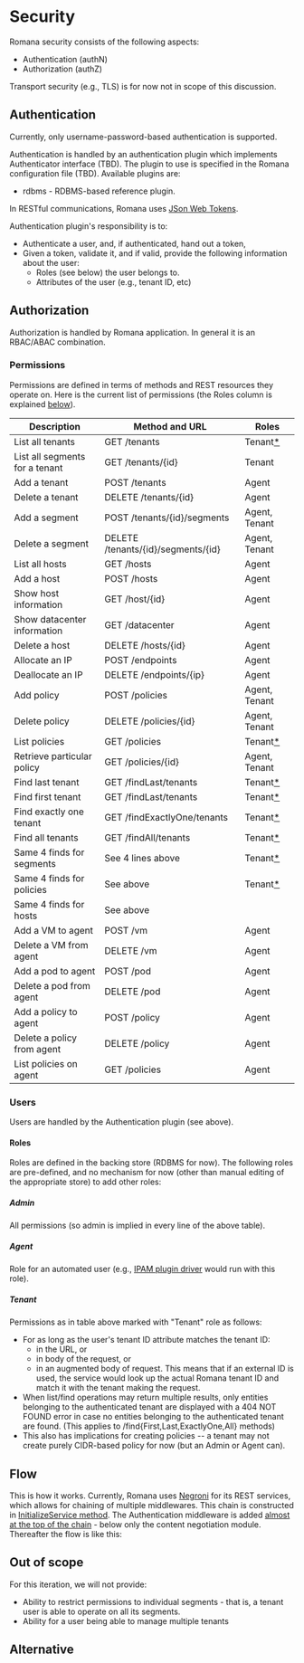# Security

Romana security consists of the following aspects:

 * Authentication (authN)
 * Authorization (authZ)

Transport security (e.g., TLS) is for now not in scope of this discussion. 

## Authentication

Currently, only username-password-based authentication is supported.

Authentication is handled by an authentication plugin which implements Authenticator interface (TBD). The plugin to use is specified in the Romana configuration file (TBD). Available plugins are:

 * rdbms - RDBMS-based reference plugin. 

In RESTful communications, Romana uses [JSon Web Tokens](https://jwt.io/).

Authentication plugin's responsibility is to:

 * Authenticate a user, and, if authenticated, hand out a token,
 * Given a token, validate it, and if valid, provide the following information about the user:
   * Roles (see below) the user belongs to.
   * Attributes of the user (e.g., tenant ID, etc)

## Authorization

Authorization is handled by Romana application. In general it is an RBAC/ABAC combination.

### Permissions

Permissions are defined in terms of methods and REST resources they operate on. 
Here is the current list of permissions (the Roles column is explained [below](#roles)).

| Description                  | Method and URL                   |Roles         |
|------------------------------|----------------------------------|--------------|
|List all tenants              |GET /tenants                      | Tenant[*](#tenant_list_find)      |
|List all segments for a tenant|GET /tenants/{id}                 | Tenant       |
|Add a tenant                  |POST /tenants                     | Agent        |
|Delete a tenant               |DELETE /tenants/{id}              | Agent        |
|Add a segment                 |POST /tenants/{id}/segments       | Agent, Tenant |
|Delete a segment              |DELETE /tenants/{id}/segments/{id}| Agent, Tenant |
|List all hosts                |GET /hosts                        | Agent         |
|Add a host                    |POST /hosts                       | Agent         |
|Show host information         |GET /host/{id}                    | Agent         |
|Show datacenter information   |GET /datacenter                   | Agent         |
|Delete a host                 |DELETE /hosts/{id}                | Agent         |
|Allocate an IP                |POST /endpoints                   | Agent         |
|Deallocate an IP              |DELETE /endpoints/{ip}            | Agent         |
|Add policy                    |POST /policies                    | Agent, Tenant |       
|Delete policy                 |DELETE /policies/{id}             | Agent, Tenant | 
|List policies                 |GET /policies                     | Tenant[*](#tenant_list_find)      |
|Retrieve particular policy    |GET /policies/{id}                | Agent, Tenant|
|Find last tenant              |GET /findLast/tenants             | Tenant[*](#tenant_list_find)      |       |
|Find first tenant             |GET /findLast/tenants             | Tenant[*](#tenant_list_find)      |       |
|Find exactly one tenant       |GET /findExactlyOne/tenants       | Tenant[*](#tenant_list_find)      |       |         
|Find all tenants              |GET /findAll/tenants              | Tenant[*](#tenant_list_find)      |       |                          
|Same 4 finds for segments     |See 4 lines above                 | Tenant[*](#tenant_list_find)      |       | 
|Same 4 finds for policies     |See above                         | Tenant[*](#tenant_list_find)      |       | 
|Same 4 finds for hosts        |See above                         |              | 
|Add a VM to agent             |POST /vm                          | Agent        |
|Delete a VM from agent        |DELETE /vm                        | Agent        |
|Add a pod to agent            |POST /pod                         | Agent        |
|Delete a pod from agent       |DELETE /pod                       | Agent        |
|Add a policy to agent         |POST /policy                      | Agent        |
|Delete a policy from agent    |DELETE /policy                    | Agent        |
|List policies on agent        |GET /policies                     | Agent        |
 
### Users

Users are handled by the Authentication plugin (see above). 

<a name="roles"></a>
#### Roles

Roles are defined in the backing store (RDBMS for now).  The following roles are pre-defined, and no mechanism for now (other than manual editing of the appropriate store) to add other roles:

##### Admin

All permissions (so admin is implied in every line of the above table).

##### Agent

Role for an automated user (e.g., [IPAM plugin driver](https://github.com/romana/networking-romana) would run with this role). 

<a name="role_tenant"></a>
##### Tenant

Permissions as in table above marked with "Tenant" role as follows:

 * For  as long as the user's tenant ID attribute matches the tenant ID:
   * in the URL, or 
   * in body of the request, or
   * in an augmented body of request. This means that if an external ID is used, the service would look up the actual Romana tenant ID and match it with the tenant making the request. 
 * <a name="tenant_list_find"></a>
When list/find operations may return multiple results, only entities belonging to the authenticated tenant are displayed with a 404 NOT FOUND error in case no entities belonging to the authenticated tenant are found. (This applies to /find{First,Last,ExactlyOne,All} methods)
 * This also has implications for creating policies -- a tenant may not create purely CIDR-based policy for now (but an Admin or Agent can). 

## Flow

This is how it works. Currently, Romana uses [Negroni](https://github.com/urfave/negroni) for its REST services, which allows for chaining of multiple middlewares. This chain is constructed in [InitializeService method](https://godoc.org/github.com/romana/core/common#InitializeService). The Authentication middleware is added [almost at the top of the chain](https://github.com/romana/core/blob/master/common/service.go#L229) - below only the content negotiation module. Thereafter the flow is like this:

## Out of scope

For this iteration, we will not provide:

 * Ability to restrict permissions to individual segments - that is, a tenant user is able to operate on all its segments. 
 * Ability for a user being able to manage multiple tenants

## Alternative







